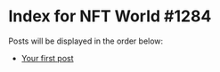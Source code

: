 # Index for NFT World #1284
Posts will be displayed in the order below:

- [Your first post](./001-first.md)

